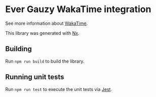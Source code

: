 # Ever Gauzy WakaTime integration

See more information about [WakaTime](https://wakatime.com).

This library was generated with [Nx](https://nx.dev).

## Building

Run `npm run build` to build the library.

## Running unit tests

Run `npm run test` to execute the unit tests via [Jest](https://jestjs.io).
